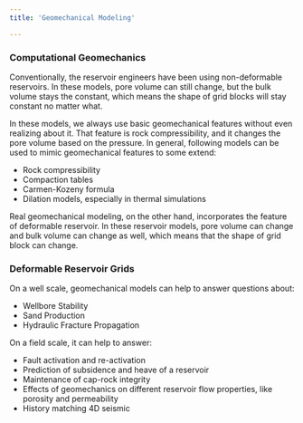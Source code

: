 ```yaml
---
title: 'Geomechanical Modeling'

---
```


### Computational Geomechanics

Conventionally, the reservoir engineers have been using non-deformable reservoirs. In these models, pore volume can still change, but the bulk volume stays the constant, which means the shape of grid blocks will stay constant no matter what.

In these models, we always use basic geomechanical features without even realizing about it. That feature is rock compressibility, and it changes the pore volume based on the pressure. In general, following models can be used to mimic geomechanical features to some extend:

- Rock compressibility
- Compaction tables
- Carmen-Kozeny formula
- Dilation models, especially in thermal simulations

Real geomechanical modeling, on the other hand, incorporates the feature of deformable reservoir. In these reservoir models, pore volume can change and bulk volume can change as well, which means that the shape of grid block can change.

### Deformable Reservoir Grids

On a well scale, geomechanical models can help to answer questions about:

- Wellbore Stability
- Sand Production
- Hydraulic Fracture Propagation

On a field scale, it can help to answer:

- Fault activation and re-activation
- Prediction of subsidence and heave of a reservoir
- Maintenance of cap-rock integrity
- Effects of geomechanics on different reservoir flow properties, like porosity and permeability
- History matching 4D seismic
